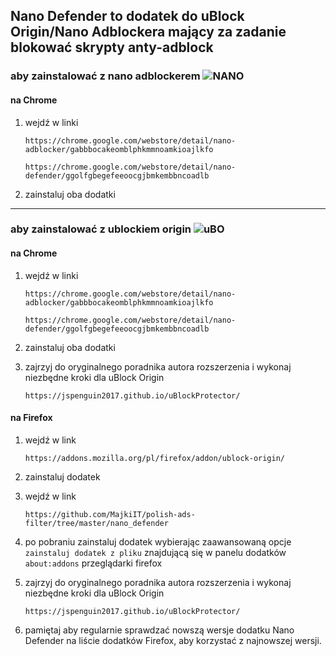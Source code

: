 ## Nano Defender to dodatek do uBlock Origin/Nano Adblockera mający za zadanie blokować skrypty anty-adblock

### aby zainstalować z nano adblockerem ![NANO][NANO]

#### na Chrome

1. wejdź w linki

   ```
   https://chrome.google.com/webstore/detail/nano-adblocker/gabbbocakeomblphkmmnoamkioajlkfo
   ```

   ```
   https://chrome.google.com/webstore/detail/nano-defender/ggolfgbegefeeoocgjbmkembbncoadlb
   ```

2. zainstaluj oba dodatki


---

### aby zainstalować z ublockiem origin ![uBO][uBO]


#### na Chrome

1. wejdź w linki

   ```
   https://chrome.google.com/webstore/detail/nano-adblocker/gabbbocakeomblphkmmnoamkioajlkfo
   ```

   ```
   https://chrome.google.com/webstore/detail/nano-defender/ggolfgbegefeeoocgjbmkembbncoadlb
   ```

2. zainstaluj oba dodatki

3. zajrzyj do oryginalnego poradnika autora rozszerzenia i wykonaj niezbędne kroki dla uBlock Origin

   ```
   https://jspenguin2017.github.io/uBlockProtector/
   ```
   
#### na Firefox

1. wejdź w link

   ```
   https://addons.mozilla.org/pl/firefox/addon/ublock-origin/
   ```

2. zainstaluj dodatek

3. wejdź w link

   ```
   https://github.com/MajkiIT/polish-ads-filter/tree/master/nano_defender
   ```

4. po pobraniu zainstaluj dodatek wybierając zaawansowaną opcje `zainstaluj dodatek z pliku` znajdującą się w panelu dodatków `about:addons` przeglądarki firefox


5. zajrzyj do oryginalnego poradnika autora rozszerzenia i wykonaj niezbędne kroki dla uBlock Origin

   ```
   https://jspenguin2017.github.io/uBlockProtector/
   ```
   
 6. pamiętaj aby regularnie sprawdzać nowszą wersje dodatku Nano Defender na liście dodatków Firefox, aby korzystać z najnowszej wersji.

 
[uBO]: https://www.certyficate.it/adblock/ublock.png
[NANO]: https://www.certyficate.it/adblock/nano.png
